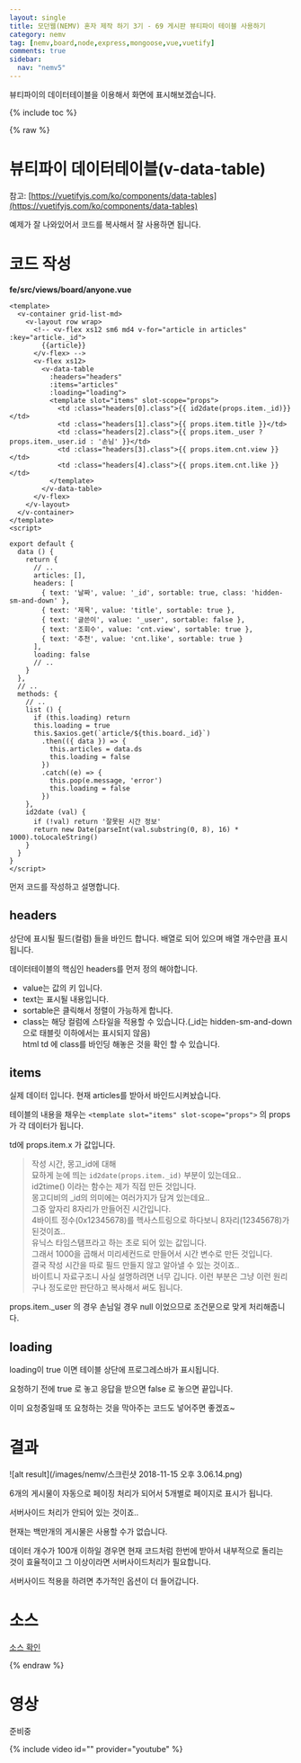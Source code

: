 ```yaml
---
layout: single
title: 모던웹(NEMV) 혼자 제작 하기 3기 - 69 게시판 뷰티파이 테이블 사용하기
category: nemv
tag: [nemv,board,node,express,mongoose,vue,vuetify]
comments: true
sidebar:
  nav: "nemv5"
---
```


뷰티파이의 데이터테이블을 이용해서 화면에 표시해보겠습니다.

{% include toc %}

{% raw %}

# 뷰티파이 데이터테이블(v-data-table)

참고: [https://vuetifyjs.com/ko/components/data-tables](https://vuetifyjs.com/ko/components/data-tables)

예제가 잘 나와있어서 코드를 복사해서 잘 사용하면 됩니다.

# 코드 작성

**fe/src/views/board/anyone.vue**  
```vue
<template>
  <v-container grid-list-md>
    <v-layout row wrap>
      <!-- <v-flex xs12 sm6 md4 v-for="article in articles" :key="article._id">
        {{article}}
      </v-flex> -->
      <v-flex xs12>
        <v-data-table
          :headers="headers"
          :items="articles"
          :loading="loading">
          <template slot="items" slot-scope="props">
            <td :class="headers[0].class">{{ id2date(props.item._id)}}</td>
            <td :class="headers[1].class">{{ props.item.title }}</td>
            <td :class="headers[2].class">{{ props.item._user ? props.item._user.id : '손님' }}</td>
            <td :class="headers[3].class">{{ props.item.cnt.view }}</td>
            <td :class="headers[4].class">{{ props.item.cnt.like }}</td>
          </template>
        </v-data-table>
      </v-flex>
    </v-layout>
  </v-container>
</template>
<script>

export default {
  data () {
    return {
      // ..
      articles: [],
      headers: [
        { text: '날짜', value: '_id', sortable: true, class: 'hidden-sm-and-down' },
        { text: '제목', value: 'title', sortable: true },
        { text: '글쓴이', value: '_user', sortable: false },
        { text: '조회수', value: 'cnt.view', sortable: true },
        { text: '추천', value: 'cnt.like', sortable: true }
      ],
      loading: false
      // ..
    }
  },
  // ..
  methods: {
    // ..
    list () {
      if (this.loading) return
      this.loading = true
      this.$axios.get(`article/${this.board._id}`)
        .then(({ data }) => {
          this.articles = data.ds
          this.loading = false
        })
        .catch((e) => {
          this.pop(e.message, 'error')
          this.loading = false
        })
    },
    id2date (val) {
      if (!val) return '잘못된 시간 정보'
      return new Date(parseInt(val.substring(0, 8), 16) * 1000).toLocaleString()
    }
  }
}
</script>
```

먼저 코드를 작성하고 설명합니다.

## headers

상단에 표시될 필드(컬럼) 들을 바인드 합니다. 배열로 되어 있으며 배열 개수만큼 표시됩니다.

데이터테이블의 핵심인 headers를 먼저 정의 해야합니다.

- value는 값의 키 입니다.
- text는 표시될 내용입니다.
- sortable은 클릭해서 정렬이 가능하게 합니다.
- class는 해당 컬럼에 스타일을 적용할 수 있습니다.(_id는 hidden-sm-and-down으로 태블릿 이하에서는 표시되지 않음)  
html td 에 class를 바인딩 해놓은 것을 확인 할 수 있습니다.

## items

실제 데이터 입니다. 현재 articles를 받아서 바인드시켜놨습니다.

테이블의 내용을 채우는 ```<template slot="items" slot-scope="props">``` 의 props가 각 데이터가 됩니다.

td에 props.item.x 가 값입니다.

> 작성 시간, 몽고_id에 대해  
묘하게 눈에 띄는 ```id2date(props.item._id)``` 부분이 있는데요..  
id2time() 이라는 함수는 제가 직접 만든 것입니다.  
몽고디비의 _id의 의미에는 여러가지가 담겨 있는데요..  
그중 앞자리 8자리가 만들어진 시간입니다.  
4바이트 정수(0x12345678)를 헥사스트링으로 하다보니 8자리(12345678)가 된것이죠..  
유닉스 타임스탬프라고 하는 초로 되어 있는 값입니다.  
그래서 1000을 곱해서 미리세컨드로 만들어서 시간 변수로 만든 것입니다.  
결국 작성 시간을 따로 필드 만들지 않고 알아낼 수 있는 것이죠..  
바이트니 자료구조니 사실 설명하려면 너무 깁니다. 이런 부분은 그냥 이런 원리구나 정도로만 판단하고 복사해서 써도 됩니다.

props.item._user 의 경우 손님일 경우 null 이었으므로 조건문으로 맞게 처리해줍니다.

## loading

loading이 true 이면 테이블 상단에 프로그레스바가 표시됩니다.

요청하기 전에 true 로 놓고 응답을 받으면 false 로 놓으면 끝입니다.

이미 요청중일때 또 요청하는 것을 막아주는 코드도 넣어주면 좋겠죠~

# 결과

![alt result](/images/nemv/스크린샷 2018-11-15 오후 3.06.14.png)

6개의 게시물이 자동으로 페이징 처리가 되어서 5개별로 페이지로 표시가 됩니다.

서버사이드 처리가 안되어 있는 것이죠..

현재는 백만개의 게시물은 사용할 수가 없습니다.

데이터 개수가 100개 이하일 경우면 현재 코드처럼 한번에 받아서 내부적으로 돌리는 것이 효율적이고 그 이상이라면 서버사이드처리가 필요합니다. 

서버사이드 적용을 하려면 추가적인 옵션이 더 들어갑니다.

# 소스

[소스 확인](https://github.com/fkkmemi/nemv3/commit/72e32ac00de7b6d479095f09c9bac4393c111ce4)

{% endraw %}

# 영상

준비중

{% include video id="" provider="youtube" %}

